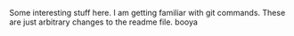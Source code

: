 Some interesting stuff here.
I am getting familiar with git commands.
These are just arbitrary changes to the readme file.
booya

